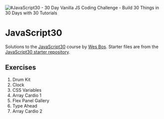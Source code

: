 ![#JavaScript30 - 30 Day Vanilla JS Coding Challenge - Build 30 Things in 30 Days with 30 Tutorials](https://javascript30.com/images/JS3-social-share.png) 

# JavaScript30

Solutions to the [JavaScript30](https://javascript30.com) course by [Wes Bos](https://github.com/wesbos). Starter files are from the [JavaScript30 starter repository](https://github.com/wesbos/JavaScript30).

## Exercises

1. Drum Kit
2. Clock
3. CSS Variables
4. Array Cardio 1
5. Flex Panel Gallery
6. Type Ahead
7. Array Cardio 2
